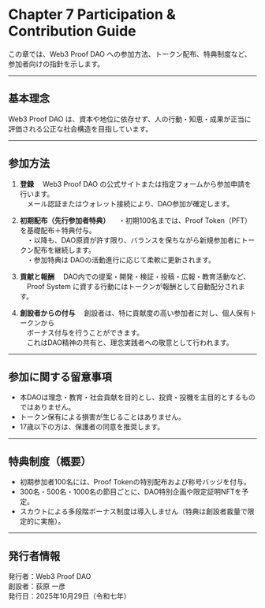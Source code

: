 # Chapter 7 Participation & Contribution Guide

この章では、Web3 Proof DAO への参加方法、トークン配布、特典制度など、参加者向けの指針を示します。

---

## 基本理念
Web3 Proof DAO は、資本や地位に依存せず、人の行動・知恵・成果が正当に評価される公正な社会構造を目指しています。

---

## 参加方法

1. **登録**
　Web3 Proof DAO の公式サイトまたは指定フォームから参加申請を行います。  
　メール認証またはウォレット接続により、DAO参加が確定します。

2. **初期配布（先行参加者特典）**
　・初期100名までは、Proof Token（PFT）を基礎配布＋特典付与。  
　・以降も、DAO原資が許す限り、バランスを保ちながら新規参加者にトークン配布を継続します。  
　・参加特典は DAOの活動進行に応じて柔軟に更新されます。

3. **貢献と報酬**
　DAO内での提案・開発・検証・投稿・広報・教育活動など、  
　Proof System に資する行動にはトークンが報酬として自動配分されます。  

4. **創設者からの付与**
　創設者は、特に貢献度の高い参加者に対し、個人保有トークンから  
　ボーナス付与を行うことができます。  
　これはDAO精神の共有と、理念実践者への敬意として行われます。

---

## 参加に関する留意事項

- 本DAOは理念・教育・社会貢献を目的とし、投資・投機を主目的とするものではありません。  
- トークン保有による損害が生じることはありません。  
- 17歳以下の方は、保護者の同意を推奨します。  

---

## 特典制度（概要）

- 初期参加者100名には、Proof Tokenの特別配布および称号バッジを付与。  
- 300名・500名・1000名の節目ごとに、DAO特別企画や限定証明NFTを予定。  
- スカウトによる多段階ボーナス制度は導入しません（特典は創設者裁量で限定的に実施）。  

---

## 発行者情報

発行者：Web3 Proof DAO  
創設者：荻原 一彦  
発行日：2025年10月29日（令和七年）
